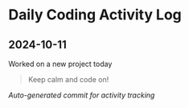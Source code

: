 # Daily Coding Activity Log

## 2024-10-11

Worked on a new project today

> Keep calm and code on!

*Auto-generated commit for activity tracking*
